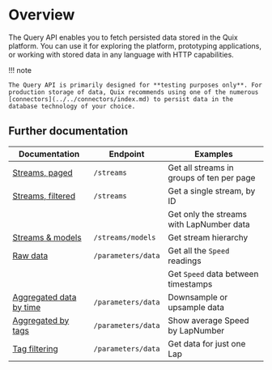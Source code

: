 # Overview

The Query API enables you to fetch persisted data stored in the Quix platform. You can use it for exploring the platform, prototyping applications, or working with stored data in any language with HTTP capabilities.

!!! note

    The Query API is primarily designed for **testing purposes only**. For production storage of data, Quix recommends using one of the numerous [connectors](../../connectors/index.md) to persist data in the database technology of your choice.

## Further documentation

| Documentation                                | Endpoint           | Examples                                  |
| -------------------------------------------- | ------------------ | ----------------------------------------- |
| [Streams, paged](streams-paged.md)           | `/streams`         | Get all streams in groups of ten per page |
| [Streams, filtered](streams-filtered.md)     | `/streams`         | Get a single stream, by ID                |
|                                              |                    | Get only the streams with LapNumber data  |
| [Streams & models](streams-models.md)        | `/streams/models`  | Get stream hierarchy                      |
| [Raw data](raw-data.md)                      | `/parameters/data` | Get all the `Speed` readings              |
|                                              |                    | Get `Speed` data between timestamps       |
| [Aggregated data by time](aggregate-time.md) | `/parameters/data` | Downsample or upsample data               |
| [Aggregated by tags](aggregate-tags.md)      | `/parameters/data` | Show average Speed by LapNumber           |
| [Tag filtering](filter-tags.md)              | `/parameters/data` | Get data for just one Lap                 |
